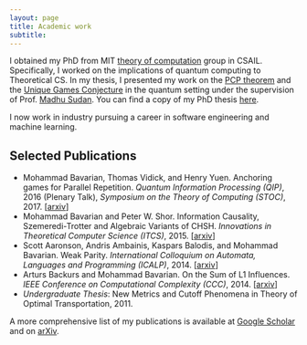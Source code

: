 ```yaml
---
layout: page
title: Academic work
subtitle:
---
```


I obtained my PhD from MIT [theory of computation](https://toc.csail.mit.edu/) group in CSAIL. Specifically, I worked on the implications of quantum computing to Theoretical CS. In my thesis, I presented my work on the [PCP theorem](https://en.wikipedia.org/wiki/PCP_theorem) and the [Unique Games Conjecture](https://en.wikipedia.org/wiki/Unique_games_conjecture) in the quantum setting under the supervision of Prof. [Madhu Sudan](http://madhu.seas.harvard.edu/). You can find a copy of my PhD thesis [here](https://bavarian.dev/pdf/bavarian_thesis.pdf).

I now work in industry pursuing a career in software engineering and machine learning.

## Selected Publications


* Mohammad Bavarian, Thomas Vidick, and Henry Yuen. Anchoring games for Parallel Repetition.
_Quantum Information Processing (QIP)_, 2016 (Plenary Talk), _Symposium on the Theory of Computing (STOC)_, 2017. [[arxiv](https://arxiv.org/pdf/1509.07466.pdf)]
* Mohammad Bavarian and Peter W. Shor. Information Causality, Szemeredi-Trotter and Algebraic Variants of CHSH. _Innovations in Theoretical Computer Science (ITCS)_, 2015. [[arxiv](https://arxiv.org/pdf/1311.5186.pdf)]
* Scott Aaronson, Andris Ambainis, Kaspars Balodis, and Mohammad Bavarian. Weak Parity. _International Colloquium on Automata, Languages and Programming (ICALP)_, 2014. [[arxiv](https://arxiv.org/pdf/1312.0036.pdf)]
* Arturs Backurs and Mohammad Bavarian. On the Sum of L1 Influences. _IEEE Conference on Computational Complexity (CCC)_, 2014. [[arxiv](https://arxiv.org/pdf/1302.4625.pdf)]
* _Undergraduate Thesis_: New Metrics and Cutoff Phenomena in Theory of Optimal Transportation, 2011.

A more comprehensive list of my publications is available at [Google Scholar](https://scholar.google.com/citations?user=uMg7CEAAAAAJ) and on [arXiv](https://arxiv.org/search/?searchtype=author&query=Bavarian%2C+M).
